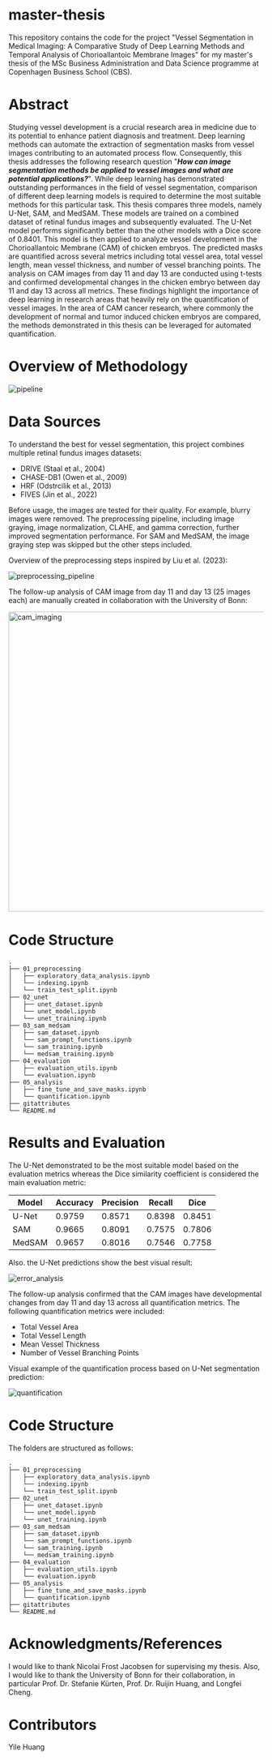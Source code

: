 # master-thesis
This repository contains the code for the project "Vessel Segmentation in Medical Imaging: A Comparative Study of Deep Learning Methods and Temporal Analysis
of Chorioallantoic Membrane Images" for my master's thesis of the MSc Business Administration and Data Science programme at Copenhagen Business School (CBS).

# Abstract
Studying vessel development is a crucial research area in medicine due to its potential to enhance patient diagnosis and treatment. Deep learning methods can automate the extraction of segmentation masks from vessel images contributing to an automated process flow. Consequently, this thesis addresses the following research question "**_How can image segmentation methods be applied to vessel images and what are potential applications?_**". While deep learning has demonstrated outstanding performances in the field of vessel segmentation, comparison of different deep learning models is required to determine the most suitable methods for this particular task. This thesis compares three models, namely U-Net, SAM, and MedSAM. These models are trained on a combined dataset of retinal fundus images and subsequently evaluated. The U-Net model performs significantly better than the other models with a Dice score of 0.8401. This model is then applied to analyze vessel development in the Chorioallantoic Membrane (CAM) of chicken embryos. The predicted masks are quantified across several metrics including total vessel area, total vessel length, mean vessel thickness, and number of vessel branching points. The analysis on CAM images from day 11 and day 13 are conducted using t-tests and confirmed developmental changes in the chicken embryo between day 11 and day 13 across all metrics. These findings highlight the importance of deep learning in research areas that heavily rely on the quantification of vessel images. In the area of CAM cancer research, where commonly the development of normal and tumor induced chicken embryos are compared, the methods demonstrated in this thesis can be leveraged for automated quantification.

# Overview of Methodology

![pipeline](https://github.com/yihu111/master-thesis/assets/112397235/d16df2e9-01b7-4a14-8337-d5cf3a36791c)

# Data Sources
To understand the best for vessel segmentation, this project combines multiple retinal fundus images datasets:
- DRIVE (Staal et al., 2004)
- CHASE-DB1 (Owen et al., 2009)
- HRF (Odstrcilik et al., 2013)
- FIVES (Jin et al., 2022)

Before usage, the images are tested for their quality. For example, blurry images were removed. The preprocessing pipeline, including image graying, image normalization, CLAHE, and gamma correction, further improved segmentation performance. For SAM and MedSAM, the image graying step was skipped but the other steps included.

Overview of the preprocessing steps inspired by Liu et al. (2023):

![preprocessing_pipeline](https://github.com/yihu111/master-thesis/assets/112397235/18fbfc42-b026-4e35-ac4a-c6b30b893efb)

The follow-up analysis of CAM image from day 11 and day 13 (25 images each) are manually created in collaboration with the University of Bonn:

<img width="592" alt="cam_imaging" src="https://github.com/yihu111/master-thesis/assets/112397235/678610cb-8749-42aa-8cde-77ffd3c2dd84">

# Code Structure
```
.
├── 01_preprocessing
│   ├── exploratory_data_analysis.ipynb
│   └── indexing.ipynb
│   └── train_test_split.ipynb
├── 02_unet
│   ├── unet_dataset.ipynb
│   └── unet_model.ipynb
│   └── unet_training.ipynb
├── 03_sam_medsam
│   ├── sam_dataset.ipynb
│   └── sam_prompt_functions.ipynb
│   └── sam_training.ipynb
│   └── medsam_training.ipynb
├── 04_evaluation
│   ├── evaluation_utils.ipynb
│   └── evaluation.ipynb
├── 05_analysis
│   ├── fine_tune_and_save_masks.ipynb
│   └── quantification.ipynb
├── gitattributes
└── README.md
```

# Results and Evaluation
The U-Net demonstrated to be the most suitable model based on the evaluation metrics whereas the Dice similarity coefficient is considered the main evaluation metric:

Model | Accuracy | Precision | Recall | Dice
|-----|----------|-----------|--------|-----|
| U-Net | 0.9759 | 0.8571 | 0.8398 | 0.8451
| SAM | 0.9665 | 0.8091 | 0.7575 | 0.7806
| MedSAM | 0.9657 | 0.8016 | 0.7546 | 0.7758

Also. the U-Net predictions show the best visual result:

![error_analysis](https://github.com/yihu111/master-thesis/assets/112397235/0535e364-ecf9-4420-baa7-0b613828aa53)

The follow-up analysis confirmed that the CAM images have developmental changes from day 11 and day 13 across all quantification metrics. The following quantification metrics were included:
- Total Vessel Area
- Total Vessel Length
- Mean Vessel Thickness
- Number of Vessel Branching Points

Visual example of the quantification process based on U-Net segmentation prediction:

![quantification](https://github.com/yihu111/master-thesis/assets/112397235/44583192-5024-4cf2-a4aa-7307e91b1200)

# Code Structure

The folders are structured as follows:

```
.
├── 01_preprocessing
│   ├── exploratory_data_analysis.ipynb
│   └── indexing.ipynb
│   └── train_test_split.ipynb
├── 02_unet
│   ├── unet_dataset.ipynb
│   └── unet_model.ipynb
│   └── unet_training.ipynb
├── 03_sam_medsam
│   ├── sam_dataset.ipynb
│   └── sam_prompt_functions.ipynb
│   └── sam_training.ipynb
│   └── medsam_training.ipynb
├── 04_evaluation
│   ├── evaluation_utils.ipynb
│   └── evaluation.ipynb
├── 05_analysis
│   ├── fine_tune_and_save_masks.ipynb
│   └── quantification.ipynb
├── gitattributes
└── README.md
```

# Acknowledgments/References
I would like to thank Nicolai Frost Jacobsen for supervising my thesis. Also, I would like to thank the University of Bonn for their collaboration, in particular Prof. Dr. Stefanie Kürten, Prof. Dr. Ruijin Huang, and Longfei Cheng. 

# Contributors
Yile Huang
